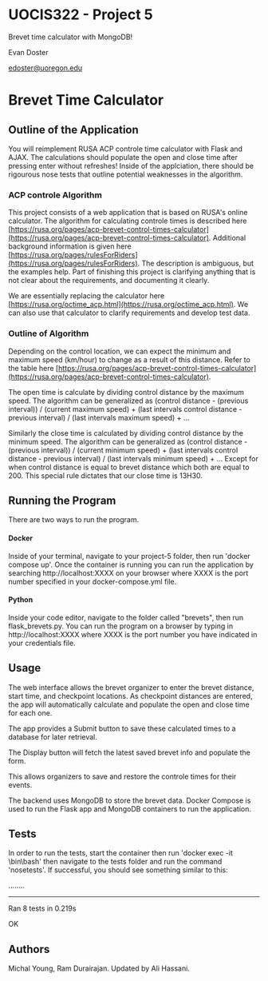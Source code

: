 # UOCIS322 - Project 5 #
Brevet time calculator with MongoDB!

Evan Doster

edoster@uoregon.edu
 
 # Brevet Time Calculator

## Outline of the Application

You will reimplement RUSA ACP controle time calculator with Flask and AJAX.
The calculations should populate the open and close time after pressing enter without refreshes!
Inside of the applciation, there should be rigourous nose tests that outline potential weaknesses in the algorithm. 

### ACP controle Algorithm

This project consists of a web application that is based on RUSA's online calculator. The algorithm for calculating controle times is described here [https://rusa.org/pages/acp-brevet-control-times-calculator](https://rusa.org/pages/acp-brevet-control-times-calculator). Additional background information is given here [https://rusa.org/pages/rulesForRiders](https://rusa.org/pages/rulesForRiders). The description is ambiguous, but the examples help. Part of finishing this project is clarifying anything that is not clear about the requirements, and documenting it clearly. 

We are essentially replacing the calculator here [https://rusa.org/octime_acp.html](https://rusa.org/octime_acp.html). We can also use that calculator to clarify requirements and develop test data. 

### Outline of Algorithm

Depending on the control location, we can expect the minimum and maximum speed (km/hour) to change as a result of this distance. Refer to the table here [https://rusa.org/pages/acp-brevet-control-times-calculator](https://rusa.org/pages/acp-brevet-control-times-calculator).

The open time is calculate by dividing control distance by the maximum speed. The algorithm can be generalized as (control distance - (previous interval)) / (current maximum speed) + (last intervals control distance - previous interval) / (last intervals maximum speed) + ...

Similarly the close time is calculated by dividing control distance by the minimum speed. The algorithm can be generalized as (control distance - (previous interval)) / (current minimum speed) + (last intervals control distance - previous interval) / (last intervals minimum speed) + ... Except for when control distance is equal to brevet distance which both are equal to 200. This special rule dictates that our close time is 13H30. 

## Running the Program

There are two ways to run the program. 

#### Docker 

Inside of your terminal, navigate to your project-5 folder, then run 'docker compose up'. Once the container is running you can run the application by searching http://localhost:XXXX on your browser where XXXX is the port number specified in your docker-compose.yml file.

#### Python 
Inside your code editor, navigate to the folder called "brevets", then run flask_brevets.py. You can run the program on a browser by typing in http://localhost:XXXX where XXXX is the port number you have indicated in your credentials file. 

## Usage

The web interface allows the brevet organizer to enter the brevet distance, start time, and checkpoint locations. As checkpoint distances are entered, the app will automatically calculate and populate the open and close time for each one.

The app provides a Submit button to save these calculated times to a database for later retrieval.

The Display button will fetch the latest saved brevet info and populate the form.

This allows organizers to save and restore the controle times for their events.

The backend uses MongoDB to store the brevet data. Docker Compose is used to run the Flask app and MongoDB containers to run the application.

## Tests

In order to run the tests, start the container then run 'docker exec -it <container id> \bin\bash' then navigate to the tests folder and run the command 'nosetests'. If successful, you should see something similar to this:

........

----------------------------------------------------------------------

Ran 8 tests in 0.219s

OK





## Authors

Michal Young, Ram Durairajan. Updated by Ali Hassani.
